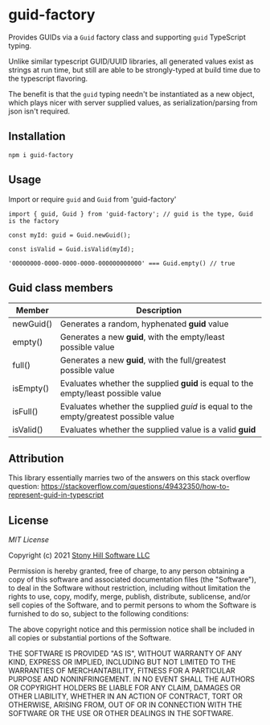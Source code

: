 # guid-factory
Provides GUIDs via a `Guid` factory class and supporting `guid` TypeScript typing.  

Unlike similar typescript GUID/UUID libraries, all generated values exist as  strings at run time, but still are able to be strongly-typed at build time due to the typescript flavoring.

The benefit is that the `guid` typing needn't be instantiated as a new object, which plays nicer with server supplied values, as serialization/parsing from json isn't required.

## Installation
`npm i guid-factory`

## Usage
Import or require `guid` and `Guid` from 'guid-factory'

    import { guid, Guid } from 'guid-factory'; // guid is the type, Guid is the factory
    
    const myId: guid = Guid.newGuid();
    
    const isValid = Guid.isValid(myId);

    '00000000-0000-0000-0000-000000000000' === Guid.empty() // true

## Guid class members

|Member     |Description 
|---        |---
|newGuid()  |Generates a random, hyphenated **guid** value
|empty()    |Generates a new **guid**, with the empty/least possible value
|full()     |Generates a new **guid**, with the full/greatest possible value
|isEmpty()  |Evaluates whether the supplied **guid** is equal to the empty/least possible value
|isFull()   |Evaluates whether the supplied *guid* is equal to the empty/greatest possible value
|isValid()  |Evaluates whether the supplied value is a valid **guid**


## Attribution
This library essentially marries two of the answers on this stack overflow question: https://stackoverflow.com/questions/49432350/how-to-represent-guid-in-typescript



## License
*MIT License*

Copyright (c) 2021 [Stony Hill Software LLC](https://stonyhillsoftware.com)

Permission is hereby granted, free of charge, to any person obtaining a copy
of this software and associated documentation files (the "Software"), to deal
in the Software without restriction, including without limitation the rights
to use, copy, modify, merge, publish, distribute, sublicense, and/or sell
copies of the Software, and to permit persons to whom the Software is
furnished to do so, subject to the following conditions:

The above copyright notice and this permission notice shall be included in all
copies or substantial portions of the Software.

THE SOFTWARE IS PROVIDED "AS IS", WITHOUT WARRANTY OF ANY KIND, EXPRESS OR
IMPLIED, INCLUDING BUT NOT LIMITED TO THE WARRANTIES OF MERCHANTABILITY,
FITNESS FOR A PARTICULAR PURPOSE AND NONINFRINGEMENT. IN NO EVENT SHALL THE
AUTHORS OR COPYRIGHT HOLDERS BE LIABLE FOR ANY CLAIM, DAMAGES OR OTHER
LIABILITY, WHETHER IN AN ACTION OF CONTRACT, TORT OR OTHERWISE, ARISING FROM,
OUT OF OR IN CONNECTION WITH THE SOFTWARE OR THE USE OR OTHER DEALINGS IN THE
SOFTWARE.
